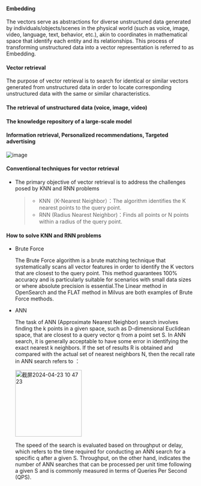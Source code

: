 #### Embedding
The vectors serve as abstractions for diverse unstructured data generated by individuals/objects/scenes in the physical world (such as voice, image, video, language, text, behavior, etc.), akin to coordinates in mathematical space that identify each entity and its relationships. This process of transforming unstructured data into a vector representation is referred to as Embedding.

#### Vector retrieval
The purpose of vector retrieval is to search for identical or similar vectors generated from unstructured data in order to locate corresponding unstructured data with the same or similar characteristics.

#### The retrieval of unstructured data (voice, image, video)

#### The knowledge repository of a large-scale model

#### Information retrieval, Personalized recommendations, Targeted advertising
![image](https://github.com/mingyu110/Best-Practice/assets/48540798/a768241d-e16c-4f1a-a05b-b3ef45eecc40)

#### Conventional techniques for vector retrieval
- The primary objective of vector retrieval is to address the challenges posed by KNN and RNN problems
  > - KNN（K-Nearest Neighbor）：The algorithm identifies the K nearest points to the query point.
  > - RNN (Radius Nearest Neighbor)：Finds all points or N points within a radius of the query point.
#### How to solve KNN and RNN problems
- Brute Force

  The Brute Force algorithm is a brute matching technique that systematically scans all vector features in order to identify the K vectors that are closest to the query point. This method guarantees 100% accuracy and is particularly suitable for scenarios with small data sizes or where absolute precision is essential.The Linear method in OpenSearch and the FLAT method in Milvus are both examples of Brute Force methods.

- ANN

  The task of ANN (Approximate Nearest Neighbor) search involves finding the k points in a given space, such as D-dimensional Euclidean space, that are closest to a query vector q from a point set S. In ANN search, it is generally acceptable to have some error in identifying the exact nearest k neighbors. If the set of results R is obtained and compared with the actual set of nearest neighbors N, then the recall rate in ANN search refers to ：

  <img width="177" alt="截屏2024-04-23 10 47 23" src="https://github.com/mingyu110/Best-Practice/assets/48540798/4c423454-ae0e-424c-8eeb-494ae9738df6">
   
   The speed of the search is evaluated based on throughput or delay, which refers to the time required for conducting an ANN search for a specific q after a given S. Throughput, on the other hand, indicates the number of ANN searches that can be processed per unit time following a given S and is commonly measured in terms of Queries Per Second (QPS).
